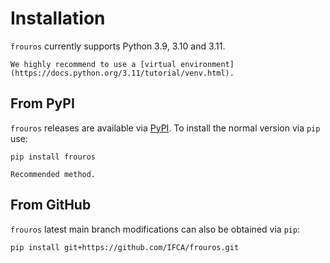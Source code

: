 # Installation

`frouros` currently supports Python 3.9, 3.10 and 3.11.

```{tip}
We highly recommend to use a [virtual environment](https://docs.python.org/3.11/tutorial/venv.html).
```

## From PyPI

`frouros` releases are available via [PyPI](https://pypi.org/project/frouros/). To install the normal version via `pip` use:

```{code-block} bash
pip install frouros
```

```{tip}
Recommended method.
```

## From GitHub

`frouros` latest main branch modifications can also be obtained via `pip`:

```{code-block} bash
pip install git+https://github.com/IFCA/frouros.git
```
